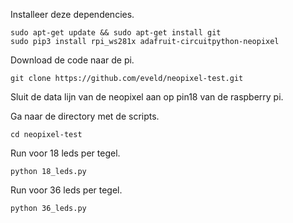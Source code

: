Installeer deze dependencies.
```
sudo apt-get update && sudo apt-get install git
sudo pip3 install rpi_ws281x adafruit-circuitpython-neopixel
```

Download de code naar de pi.
```
git clone https://github.com/eveld/neopixel-test.git
```

Sluit de data lijn van de neopixel aan op pin18 van de raspberry pi.

Ga naar de directory met de scripts.
```
cd neopixel-test
```

Run voor 18 leds per tegel.
```
python 18_leds.py
```

Run voor 36 leds per tegel.
```
python 36_leds.py
```
